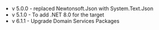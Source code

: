﻿- v 5.0.0 - replaced Newtonsoft.Json with System.Text.Json
- v 5.1.0 - To add .NET 8.0 for the target
- v 6.1.1 - Upgrade Domain Services Packages